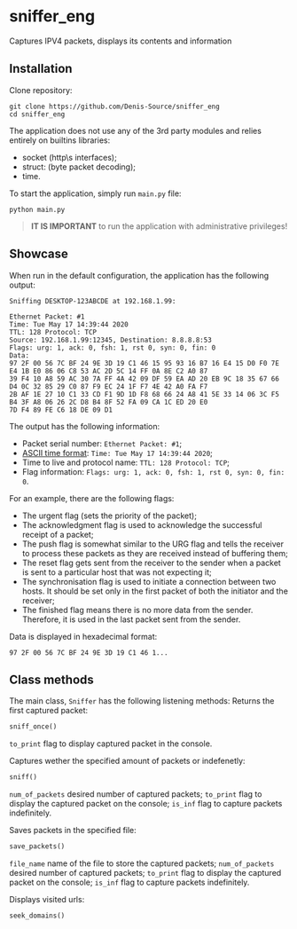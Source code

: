# sniffer_eng
Captures IPV4 packets, displays its contents and information

## Installation

Clone repository:
```shell
git clone https://github.com/Denis-Source/sniffer_eng
cd sniffer_eng
```
The application does not use any of the 3rd party modules and relies entirely on builtins libraries:
- socket (http\s interfaces);
- struct: (byte packet decoding);
- time.

To start the application, simply run `main.py` file:
```shell
python main.py
```
> **IT IS IMPORTANT** to run the application with administrative privileges!

## Showcase
When run in the default configuration, the application has the following output:
```shell
Sniffing DESKTOP-123ABCDE at 192.168.1.99:

Ethernet Packet: #1
Time: Tue May 17 14:39:44 2020
TTL: 128 Protocol: TCP
Source: 192.168.1.99:12345, Destination: 8.8.8.8:53
Flags: urg: 1, ack: 0, fsh: 1, rst 0, syn: 0, fin: 0
Data: 
97 2F 00 56 7C BF 24 9E 3D 19 C1 46 15 95 93 16 B7 16 E4 15 D0 F0 7E E4 1B E0 86 06 C8 53 AC 2D 5C 14 FF 0A 8E C2 A0 87 
39 F4 10 A8 59 AC 30 7A FF 4A 42 09 DF 59 EA AD 20 EB 9C 18 35 67 66 D4 0C 32 85 29 C0 87 F9 EC 24 1F F7 4E 42 A0 FA F7 
2B AF 1E 27 10 C1 33 CD F1 9D 1D F8 68 66 24 A8 41 5E 33 14 06 3C F5 B4 3F A8 06 26 2C D8 B4 8F 52 FA 09 CA 1C ED 20 E0 
7D F4 89 FE C6 18 DE 09 D1 
```

The output has the following information:
- Packet serial number: `Ethernet Packet: #1`;
- [ASCII time format](https://docs.python.org/3/library/time.html#time.asctime): `Time: Tue May 17 14:39:44 2020`;
- Time to live and protocol name: `TTL: 128 Protocol: TCP`;
- Flag information: `Flags: urg: 1, ack: 0, fsh: 1, rst 0, syn: 0, fin: 0`.

For an example, there are the following flags:
- The urgent flag (sets the priority of the packet);
- The acknowledgment flag is used to acknowledge the successful receipt of a packet;
- The push flag is somewhat similar to the URG flag and tells the receiver to process these packets as they are received instead of buffering them;
- The reset flag gets sent from the receiver to the sender when a packet is sent to a particular host that was not expecting it;
- The synchronisation flag is used to initiate a connection between two hosts. It should be set only in the first packet of both the initiator and the receiver;
- The finished flag means there is no more data from the sender. Therefore, it is used in the last packet sent from the sender.

Data is displayed in hexadecimal format:
```
97 2F 00 56 7C BF 24 9E 3D 19 C1 46 1...
```

## Class methods

The main class, `Sniffer` has the following listening methods:
Returns the first captured packet:
```python
sniff_once()
```
`to_print` flag to display captured packet in the console.

Captures wether the specified amount of packets or indefenetly:
```python
sniff()
```
`num_of_packets` desired number of captured packets;
`to_print` flag to display the captured packet on the console;
`is_inf` flag to capture packets indefinitely.

Saves packets in the specified file:
```python
save_packets()
```

`file_name` name of the file to store the captured packets;
`num_of_packets` desired number of captured packets;
`to_print` flag to display the captured packet on the console;
`is_inf` flag to capture packets indefinitely.

Displays visited urls:
```python
seek_domains()
```
